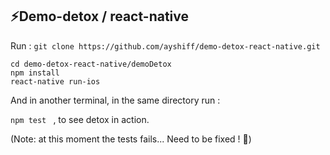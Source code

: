 ## ⚡️Demo-detox / react-native

Run : ```git clone https://github.com/ayshiff/demo-detox-react-native.git```   

```cd demo-detox-react-native/demoDetox ```   
```npm install ```   
```react-native run-ios```   

And in another terminal, in the same directory run :   

```npm test ``` ,   to see detox in action.

(Note: at this moment the tests fails... Need to be fixed ! 💪)
